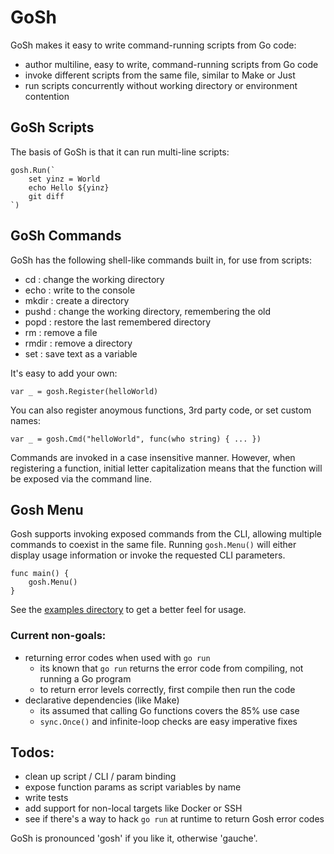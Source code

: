 # GoSh

GoSh makes it easy to write command-running scripts from Go code:
 - author multiline, easy to write, command-running scripts from Go code
 - invoke different scripts from the same file, similar to Make or Just
 - run scripts concurrently without working directory or environment contention

## GoSh Scripts

The basis of GoSh is that it can run multi-line scripts:  
```
gosh.Run(`
	set yinz = World
	echo Hello ${yinz}
	git diff
`)
```

## GoSh Commands

GoSh has the following shell-like commands built in, for use from scripts:

 - cd : change the working directory
 - echo : write to the console
 - mkdir : create a directory
 - pushd : change the working directory, remembering the old
 - popd : restore the last remembered directory
 - rm : remove a file
 - rmdir : remove a directory
 - set : save text as a variable

It's easy to add your own:
```
var _ = gosh.Register(helloWorld)
```
You can also register anoymous functions, 3rd party code, or set custom names:
```
var _ = gosh.Cmd("helloWorld", func(who string) { ... })
```

Commands are invoked in a case insensitive manner. However, when registering a function, initial 
letter capitalization means that the function will be exposed via the command line.

## Gosh Menu

Gosh supports invoking exposed commands from the CLI, allowing multiple commands to 
coexist in the same file.  Running `gosh.Menu()` will either display usage information 
or invoke the requested CLI parameters.

```
func main() {	
	gosh.Menu()
}
```

See the [examples directory](./example) to get a better feel for usage.

### Current non-goals:
 - returning error codes when used with `go run`
   - its known that `go run` returns the error code from compiling, not running a Go program
   - to return error levels correctly, first compile then run the code
 - declarative dependencies (like Make)
   - its assumed that calling Go functions covers the 85% use case
   - `sync.Once()` and infinite-loop checks are easy imperative fixes

## Todos:
 - clean up script / CLI / param binding
 - expose function params as script variables by name
 - write tests
 - add support for non-local targets like Docker or SSH
 - see if there's a way to hack `go run` at runtime to return Gosh error codes

GoSh is pronounced 'gosh' if you like it, otherwise 'gauche'.
